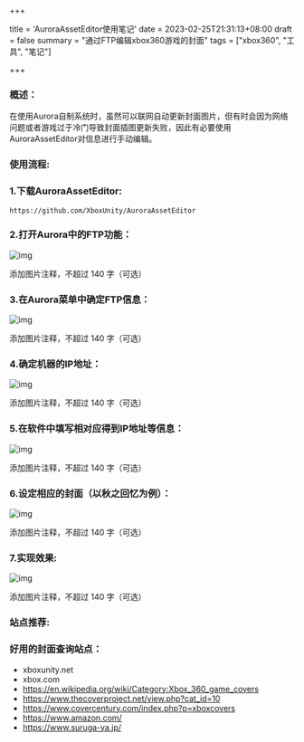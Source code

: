 +++

title = 'AuroraAssetEditor使用笔记'
date = 2023-02-25T21:31:13+08:00
draft = false
summary = "通过FTP编辑xbox360游戏的封面"
tags = ["xbox360", "工具", "笔记"]

+++

### 概述：

在使用Aurora自制系统时，虽然可以联网自动更新封面图片，但有时会因为网络问题或者游戏过于冷门导致封面插图更新失败，因此有必要使用AuroraAssetEditor对信息进行手动编辑。

### 使用流程:

### 1.下载AuroraAssetEditor:

```
https://github.com/XboxUnity/AuroraAssetEditor
```

### 2.打开Aurora中的FTP功能：

![img](https://raw.githubusercontent.com/looechao/blogimg/main/picserver/p2p6.jpg)





添加图片注释，不超过 140 字（可选）

### 3.在Aurora菜单中确定FTP信息：

![img](https://raw.githubusercontent.com/looechao/blogimg/main/picserver/p2p2.jpg)





添加图片注释，不超过 140 字（可选）

### 4.确定机器的IP地址：

![img](https://raw.githubusercontent.com/looechao/blogimg/main/picserver/p2p4.jpg)





添加图片注释，不超过 140 字（可选）

### 5.在软件中填写相对应得到IP地址等信息：

![img](https://raw.githubusercontent.com/looechao/blogimg/main/picserver/P2P11.png)





添加图片注释，不超过 140 字（可选）

### 6.设定相应的封面（以秋之回忆为例）：

![img](https://raw.githubusercontent.com/looechao/blogimg/main/picserver/p2p8.png)





添加图片注释，不超过 140 字（可选）

### 7.实现效果:

![img](https://raw.githubusercontent.com/looechao/blogimg/main/picserver/p2p3.jpg)





添加图片注释，不超过 140 字（可选）

### 站点推荐:

### 好用的封面查询站点：

- xboxunity.net
- xbox.com
- https://en.wikipedia.org/wiki/Category:Xbox_360_game_covers
- https://www.thecoverproject.net/view.php?cat_id=10
- https://www.covercentury.com/index.php?p=xboxcovers
- https://www.amazon.com/
- https://www.suruga-ya.jp/